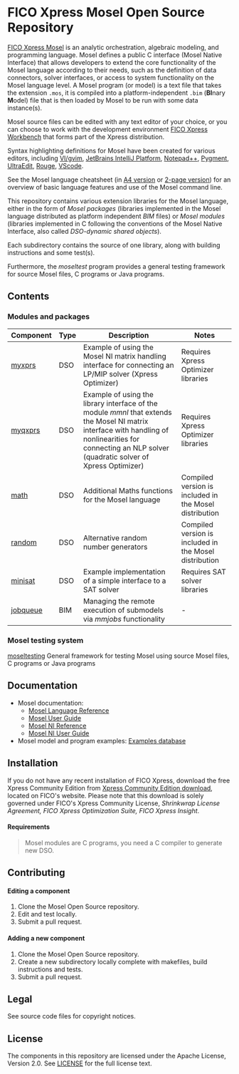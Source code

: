 # FICO Xpress Mosel Open Source Repository

[FICO Xpress Mosel](https://community.fico.com/s/fico-xpress-mosel-mathematical) is an analytic orchestration, algebraic modeling, and programming language. 
Mosel defines a public C interface (Mosel Native Interface) that allows developers to extend the core functionality of the Mosel language according to their needs, such as the definition of data connectors, solver interfaces, or access to system functionality on the Mosel language level.
A Mosel program (or model) is a text file that takes the extension `.mos`, it is compiled into a platform-independent `.bim` (**BI**nary **M**odel) file that is then loaded by Mosel to be run with some data instance(s). 

Mosel source files can be edited with any text editor of your choice, or you can choose to work with the development environment [FICO Xpress Workbench](https://community.fico.com/s/fico-xpress-workbench-product-overview) that forms part of the Xpress distribution.  

Syntax highlighting definitions for Mosel have been created for various editors, including [VI/gvim](https://github.com/fico-xpress/mosel-vim-plugin), [JetBrains IntelliJ Platform](https://github.com/fico-xpress/mosel-syntax-highlighting), [Notepad++](https://github.com/fico-xpress/mosel-syntax-highlighting), [Pygment](https://pygments.org/docs/lexers/#lexers-for-the-mosel-language), [UltraEdit](https://www.ultraedit.com/downloads/extras/wordfiles.html), [Rouge](http://rouge.jneen.net), [VScode](https://marketplace.visualstudio.com/items?itemName=edenporte.mosel-support).

See the Mosel language cheatsheet (in [A4 version](moselsheet_a4.pdf) or [2-page version](moselsheet_2pg.pdf)) for an overview of basic language features and use of the Mosel command line.

This repository contains various extension libraries for the Mosel language, either in the form of *Mosel packages* (libraries implemented in the Mosel language distributed as platform independent *BIM* files) or *Mosel modules* (libraries implemented in C following the conventions of the Mosel Native Interface, also called *DSO-dynamic shared objects*). 

Each subdirectory contains the source of one library, along with building instructions and some test(s).

Furthermore, the *moseltest* program provides a general testing framework for source Mosel files, C programs or Java programs.

## Contents

### Modules and packages

Component | Type | Description | Notes
----------|------|-------------|----------------------
[myxprs](modules/myxprs/README.md) | DSO | Example of using the Mosel NI matrix handling interface for connecting an LP/MIP solver (Xpress Optimizer) | Requires Xpress Optimizer libraries
[myqxprs](modules/myqxprs/README.md) | DSO | Example of using the library interface of the module *mmnl* that extends the Mosel NI matrix interface with handling of nonlinearities for connecting an NLP solver (quadratic solver of Xpress Optimizer) | Requires Xpress Optimizer libraries
[math](modules/math/README.md) | DSO | Additional Maths functions for the Mosel language | Compiled version is included in the Mosel distribution
[random](modules/random/README.md) | DSO | Alternative random number generators | Compiled version is included in the Mosel distribution
[minisat](modules/minisat/README.md) | DSO | Example implementation of a simple interface to a SAT solver | Requires SAT solver libraries
[jobqueue](packages/jobqueue/README.md) | BIM | Managing the remote execution of submodels via *mmjobs* functionality | -


### Mosel testing system

[moseltesting](moseltesting/README.md) General framework for testing
Mosel using source Mosel files, C programs or Java programs

## Documentation
* Mosel documentation: 
  * [Mosel Language Reference](http://www.fico.com/fico-xpress-optimization/docs/latest/mosel/mosel_lang/dhtml/index.html)
  * [Mosel User Guide](http://www.fico.com/fico-xpress-optimization/docs/latest/mosel/UG/dhtml/index.html)
  * [Mosel NI Reference](http://www.fico.com/fico-xpress-optimization/docs/latest/mosel/mosel_NI/dhtml/index.html)
  * [Mosel NI User Guide](http://www.fico.com/fico-xpress-optimization/docs/latest/mosel/mosel_niug/dhtml/index.html)
* Mosel model and program examples: [Examples database](http://examples.xpress.fico.com/example.pl#mosel)

## Installation
If you do not have any recent installation of FICO Xpress, download the free Xpress Community Edition from [Xpress Community Edition download](https://content.fico.com/xpress-optimization-community-license), located on FICO's website. Please note that this download is solely governed under FICO's Xpress Community License, *Shrinkwrap License Agreement, FICO Xpress Optimization Suite, FICO Xpress Insight*.  

#### Requirements
> Mosel modules are C programs, you need a C compiler to generate new DSO. 

## Contributing
 
#### Editing a component
1. Clone the Mosel Open Source repository.
2. Edit and test locally.
3. Submit a pull request.
#### Adding a new component
1. Clone the Mosel Open Source repository.
2. Create a new subdirectory locally complete with makefiles, build instructions and tests.
3. Submit a pull request.

## Legal

See source code files for copyright notices.

## License

The components in this repository are licensed under the Apache License, Version 2.0. See [LICENSE](LICENSE) for the full license text.



